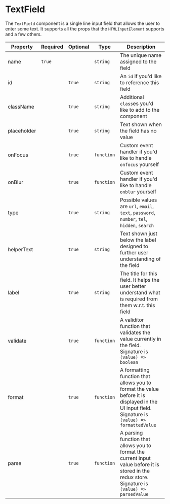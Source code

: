 # TextField

The `TextField` component is a single line input field that allows the user to enter some text. It supports all the props that the `HTMLInputElement` supports and a few others.

| Property    | Required | Optional | Type       | Description                                                                                                                                        |
| ----------- | -------- | -------- | ---------- | -------------------------------------------------------------------------------------------------------------------------------------------------- |
| name        | `true`   |          | `string`   | The unique name assigned to the field                                                                                                              |
| id          |          | `true`   | `string`   | An `id` if you'd like to reference this field                                                                                                      |
| className   |          | `true`   | `string`   | Additional `class`es you'd like to add to the component                                                                                            |
| placeholder |          | `true`   | `string`   | Text shown when the field has no value                                                                                                             |
| onFocus     |          | `true`   | `function` | Custom event handler if you'd like to handle `onfocus` yourself                                                                                    |
| onBlur      |          | `true`   | `function` | Custom event handler if you'd like to handle `onblur` yourself                                                                                     |
| type        |          | `true`   | `string`   | Possible values are `url`, `email`, `text`, `password`, `number`, `tel`, `hidden`, `search`                                                        |
| helperText  |          | `true`   | `string`   | Text shown just below the label designed to further user understanding of the field                                                                |
| label       |          | `true`   | `string`   | The title for this field. It helps the user better understand what is required from them w.r.t. this field                                         |
| validate    |          | `true`   | `function` | A validitor function that validates the value currently in the field. Signature is `(value) => boolean`                                            |
| format      |          | `true`   | `function` | A formatting function that allows you to format the value before it is displayed in the UI input field. Signature is `(value) => formattedValue`   |
| parse       |          | `true`   | `function` | A parsing function that allows you to format the current input value before it is stored in the redux store. Signature is `(value) => parsedValue` |
